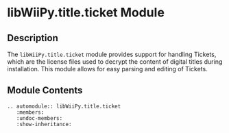 # libWiiPy.title.ticket Module

## Description

The `libWiiPy.title.ticket` module provides support for handling Tickets, which are the license files used to decrypt the content of digital titles during installation. This module allows for easy parsing and editing of Tickets.

## Module Contents

```{eval-rst}
.. automodule:: libWiiPy.title.ticket
   :members:
   :undoc-members:
   :show-inheritance:
```
